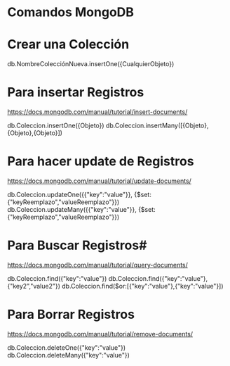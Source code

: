 # Comandos MongoDB

# Crear una Colección
db.NombreColecciónNueva.insertOne({CualquierObjeto})

# Para insertar Registros
https://docs.mongodb.com/manual/tutorial/insert-documents/

db.Coleccion.insertOne({Objeto})
db.Coleccion.insertMany([{Objeto},{Objeto},{Objeto}])

# Para hacer update de Registros
https://docs.mongodb.com/manual/tutorial/update-documents/

db.Coleccion.updateOne({{"key":"value"}}, {$set: {"keyReemplazo","valueReemplazo"}})
db.Coleccion.updateMany({{"key":"value"}}, {$set: {"keyReemplazo","valueReemplazo"}})

# Para Buscar Registros#
https://docs.mongodb.com/manual/tutorial/query-documents/

db.Coleccion.find({"key":"value"})
db.Coleccion.find({"key":"value"},{"key2","value2"})
db.Coleccion.find($or:[{"key":"value"},{"key":"value"}])

# Para Borrar Registros
https://docs.mongodb.com/manual/tutorial/remove-documents/

db.Coleccion.deleteOne({"key":"value"})
db.Coleccion.deleteMany({"key":"value"})
